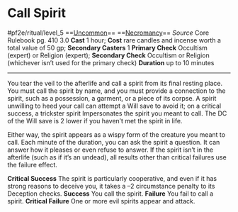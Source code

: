 # Call Spirit
#pf2e/ritual/level_5
==[Uncommon](../../../rules/traits/uncommon.md)== ==[Necromancy](../../../rules/traits/necromancy.md)==
*Source* Core Rulebook pg. 410 3.0
**Cast** 1 hour; **Cost** rare candles and incense worth a total value of 50 gp; **Secondary Casters** 1
**Primary Check** Occultism (expert) or Religion (expert); **Secondary Check** Occultism or Religion (whichever isn’t used for the primary check)
**Duration** up to 10 minutes

---
You tear the veil to the afterlife and call a spirit from its final resting place. You must call the spirit by name, and you must provide a connection to the spirit, such as a possession, a garment, or a piece of its corpse. A spirit unwilling to heed your call can attempt a Will save to avoid it; on a critical success, a trickster spirit Impersonates the spirit you meant to call. The DC of the Will save is 2 lower if you haven’t met the spirit in life.

Either way, the spirit appears as a wispy form of the creature you meant to call. Each minute of the duration, you can ask the spirit a question. It can answer how it pleases or even refuse to answer. If the spirit isn’t in the afterlife (such as if it’s an undead), all results other than critical failures use the failure effect.

**Critical Success** The spirit is particularly cooperative, and even if it has strong reasons to deceive you, it takes a –2 circumstance penalty to its Deception checks.
**Success** You call the spirit.
**Failure** You fail to call a spirit.
**Critical Failure** One or more evil spirits appear and attack.